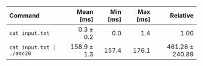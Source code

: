 | Command | Mean [ms] | Min [ms] | Max [ms] | Relative |
|:---|---:|---:|---:|---:|
| `cat input.txt` | 0.3 ± 0.2 | 0.0 | 1.4 | 1.00 |
| `cat input.txt \| ./aoc20` | 158.9 ± 1.3 | 157.4 | 176.1 | 461.28 ± 240.89 |
